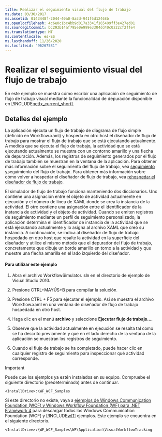 ```yaml
---
title: Realizar el seguimiento visual del flujo de trabajo
ms.date: 03/30/2017
ms.assetid: 0143448f-2044-40a0-8a3d-941f6d12468b
ms.openlocfilehash: 4c6e0c1bc4bb9d017a3341f165409ff3e427ed01
ms.sourcegitcommit: bc293b14af795e0e999e3304dd40c0222cf2ffe4
ms.translationtype: MT
ms.contentlocale: es-ES
ms.lasthandoff: 11/26/2020
ms.locfileid: "96267581"
---
```

# <a name="visual-workflow-tracking"></a>Realizar el seguimiento visual del flujo de trabajo

En este ejemplo se muestra cómo escribir una aplicación de seguimiento de flujo de trabajo visual mediante la funcionalidad de depuración disponible en [!INCLUDE[netfx_current_short](../../../../includes/netfx-current-short-md.md)].

## <a name="sample-details"></a>Detalles del ejemplo

 La aplicación ejecuta un flujo de trabajo de diagrama de flujo simple (definido en Workflow.xaml) y hospeda en otro host el diseñador de flujo de trabajo para mostrar el flujo de trabajo que se está ejecutando actualmente. A medida que se ejecuta el flujo de trabajo, la actividad que se está ejecutando actualmente se muestra con un contorno amarillo y una flecha de depuración. Además, los registros de seguimiento generados por el flujo de trabajo también se muestran en la ventana de la aplicación. Para obtener más información sobre el seguimiento del flujo de trabajo, vea [seguimiento y](../workflow-tracking-and-tracing.md)seguimiento del flujo de trabajo. Para obtener más información sobre cómo volver a hospedar el diseñador de flujo de trabajo, vea [rehospedar el diseñador de flujo de trabajo](../rehosting-the-workflow-designer.md).

 El simulador de flujo de trabajo funciona manteniendo dos diccionarios. Uno contiene una asignación entre el objeto de actividad actualmente en ejecución y el número de línea de XAML donde se crea la instancia de la actividad. El otro contiene una asignación entre el identificador de la instancia de actividad y el objeto de actividad. Cuando se emiten registros de seguimiento mediante un perfil de seguimiento personalizado, la aplicación determina el identificador de instancia de la actividad que se está ejecutando actualmente y lo asigna al archivo XAML que creó su instancia. A continuación, se indica al diseñador de flujo de trabajo hospedado en otro host que resalte la actividad en la superficie del diseñador y utilice el mismo método que el depurador del flujo de trabajo, concretamente que dibuje un borde amarillo en torno a la actividad y que muestre una flecha amarilla en el lado izquierdo del diseñador.

#### <a name="to-use-this-sample"></a>Para utilizar este ejemplo

1. Abra el archivo WorkflowSimulator. sln en el directorio de ejemplo de Visual Studio 2010.

2. Presione CTRL+MAYÚS+B para compilar la solución.

3. Presione CTRL + F5 para ejecutar el ejemplo. Así se muestra el archivo Workflow.xaml en una ventana de diseñador de flujo de trabajo hospedada en otro host.

4. Haga clic en el menú **archivo** y seleccione **Ejecutar flujo de trabajo..**..

5. Observe que la actividad actualmente en ejecución se resalta tal como se ha descrito previamente y que en el lado derecho de la ventana de la aplicación se muestran los registros de seguimiento.

6. Cuando el flujo de trabajo se ha completado, puede hacer clic en cualquier registro de seguimiento para inspeccionar qué actividad corresponde.

> [!IMPORTANT]
> Puede que los ejemplos ya estén instalados en su equipo. Compruebe el siguiente directorio (predeterminado) antes de continuar.  
>
> `<InstallDrive>:\WF_WCF_Samples`  
>
> Si este directorio no existe, vaya a [ejemplos de Windows Communication Foundation (WCF) y Windows Workflow Foundation (WF) para .NET Framework 4](https://www.microsoft.com/download/details.aspx?id=21459) para descargar todos los Windows Communication Foundation (WCF) y [!INCLUDE[wf1](../../../../includes/wf1-md.md)] ejemplos. Este ejemplo se encuentra en el siguiente directorio.  
>
> `<InstallDrive>:\WF_WCF_Samples\WF\Application\VisualWorkflowTracking`
